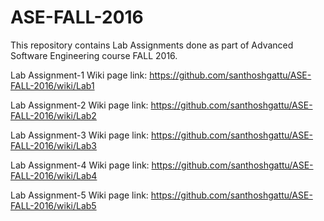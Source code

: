 # ASE-FALL-2016

This repository contains Lab Assignments done as part of Advanced Software Engineering course FALL 2016.

Lab Assignment-1 Wiki page link: https://github.com/santhoshgattu/ASE-FALL-2016/wiki/Lab1

Lab Assignment-2 Wiki page link: https://github.com/santhoshgattu/ASE-FALL-2016/wiki/Lab2

Lab Assignment-3 Wiki page link: https://github.com/santhoshgattu/ASE-FALL-2016/wiki/Lab3

Lab Assignment-4 Wiki page link: https://github.com/santhoshgattu/ASE-FALL-2016/wiki/Lab4

Lab Assignment-5 Wiki page link: https://github.com/santhoshgattu/ASE-FALL-2016/wiki/Lab5
